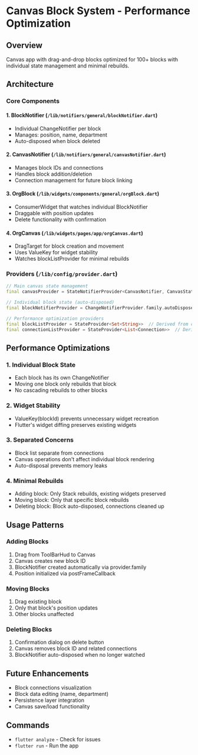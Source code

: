 # Canvas Block System - Performance Optimization

## Overview
Canvas app with drag-and-drop blocks optimized for 100+ blocks with individual state management and minimal rebuilds.

## Architecture

### Core Components

#### 1. BlockNotifier (`/lib/notifiers/general/blockNotifier.dart`)
- Individual ChangeNotifier per block
- Manages: position, name, department
- Auto-disposed when block deleted

#### 2. CanvasNotifier (`/lib/notifiers/general/canvasNotifier.dart`)
- Manages block IDs and connections
- Handles block addition/deletion
- Connection management for future block linking

#### 3. OrgBlock (`/lib/widgets/components/general/orgBlock.dart`)
- ConsumerWidget that watches individual BlockNotifier
- Draggable with position updates
- Delete functionality with confirmation

#### 4. OrgCanvas (`/lib/widgets/pages/app/orgCanvas.dart`)
- DragTarget for block creation and movement
- Uses ValueKey for widget stability
- Watches blockListProvider for minimal rebuilds

### Providers (`/lib/config/provider.dart`)

```dart
// Main canvas state management
final canvasProvider = StateNotifierProvider<CanvasNotifier, CanvasState>

// Individual block state (auto-disposed)
final blockNotifierProvider = ChangeNotifierProvider.family.autoDispose<BlockNotifier, String>

// Performance optimization providers
final blockListProvider = StateProvider<Set<String>>  // Derived from canvas
final connectionListProvider = StateProvider<List<Connection>>  // Derived from canvas
```

## Performance Optimizations

### 1. Individual Block State
- Each block has its own ChangeNotifier
- Moving one block only rebuilds that block
- No cascading rebuilds to other blocks

### 2. Widget Stability
- ValueKey(blockId) prevents unnecessary widget recreation
- Flutter's widget diffing preserves existing widgets

### 3. Separated Concerns
- Block list separate from connections
- Canvas operations don't affect individual block rendering
- Auto-disposal prevents memory leaks

### 4. Minimal Rebuilds
- Adding block: Only Stack rebuilds, existing widgets preserved
- Moving block: Only that specific block rebuilds  
- Deleting block: Block auto-disposed, connections cleaned up

## Usage Patterns

### Adding Blocks
1. Drag from ToolBarHud to Canvas
2. Canvas creates new block ID
3. BlockNotifier created automatically via provider.family
4. Position initialized via postFrameCallback

### Moving Blocks
1. Drag existing block
2. Only that block's position updates
3. Other blocks unaffected

### Deleting Blocks
1. Confirmation dialog on delete button
2. Canvas removes block ID and related connections
3. BlockNotifier auto-disposed when no longer watched

## Future Enhancements
- Block connections visualization
- Block data editing (name, department)
- Persistence layer integration
- Canvas save/load functionality

## Commands
- `flutter analyze` - Check for issues
- `flutter run` - Run the app